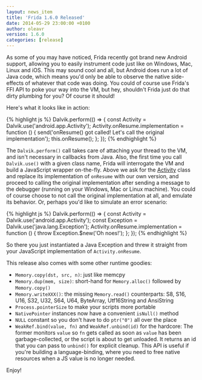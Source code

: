 ```yaml
---
layout: news_item
title: 'Frida 1.6.0 Released'
date: 2014-05-29 23:00:00 +0100
author: oleavr
version: 1.6.0
categories: [release]
---
```


As some of you may have noticed, Frida recently got brand new Android support,
allowing you to easily instrument code just like on Windows, Mac, Linux and iOS.
This may sound cool and all, but Android does run a lot of Java code, which
means you'd only be able to observe the native side-effects of whatever
that code was doing. You could of course use Frida's FFI API to poke your way
into the VM, but hey, shouldn't Frida just do that dirty plumbing for you?
Of course it should!

Here's what it looks like in action:

{% highlight js %}
Dalvik.perform(() => {
    const Activity = Dalvik.use('android.app.Activity');
    Activity.onResume.implementation = function () {
        send('onResume() got called! Let's call the original implementation');
        this.onResume();
    };
});
{% endhighlight %}

The `Dalvik.perform()` call takes care of attaching your thread to the VM,
and isn't necessary in callbacks from Java. Also, the first time you call
`Dalvik.use()` with a given class name, Frida will interrogate the VM and
build a JavaScript wrapper on-the-fly. Above we ask for the
[Activity](https://developer.android.com/reference/android/app/Activity.html)
class and replace its implementation of `onResume` with our own version,
and proceed to calling the original implementation after sending a message
to the debugger (running on your Windows, Mac or Linux machine). You could
of course choose to not call the original implementation at all, and emulate
its behavior. Or, perhaps you'd like to simulate an error scenario:

{% highlight js %}
Dalvik.perform(() => {
    const Activity = Dalvik.use('android.app.Activity');
    const Exception = Dalvik.use('java.lang.Exception');
    Activity.onResume.implementation = function () {
        throw Exception.$new('Oh noes!');
    };
});
{% endhighlight %}

So there you just instantiated a Java Exception and threw it straight from
your JavaScript implementation of `Activity.onResume`.

This release also comes with some other runtime goodies:

- `Memory.copy(dst, src, n)`: just like memcpy
- `Memory.dup(mem, size)`: short-hand for `Memory.alloc()` followed by
  `Memory.copy()`
- `Memory.writeXXX()`: the missing `Memory.read()` counterparts: S8, S16, U16,
  S32, U32, S64, U64, ByteArray, Utf16String and AnsiString
- `Process.pointerSize` to make your scripts more portable
- `NativePointer` instances now have a convenient `isNull()` method
- `NULL` constant so you don't have to do `ptr("0")` all over the place
- `WeakRef.bind(value, fn)` and `WeakRef.unbind(id)` for the hardcore:
  The former monitors `value` so `fn` gets called as soon as `value` has been
  garbage-collected, or the script is about to get unloaded. It returns an
  id that you can pass to `unbind()` for explicit cleanup.
  This API is useful if you're building a language-binding, where you need to
  free native resources when a JS value is no longer needed.

Enjoy!
